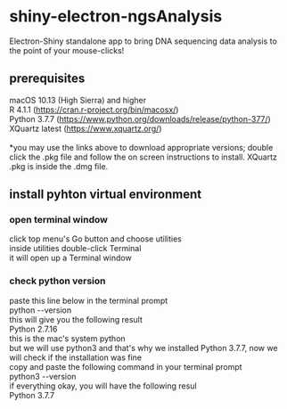 # shiny-electron-ngsAnalysis
Electron-Shiny standalone app to bring DNA sequencing data analysis to the point of your mouse-clicks!
## prerequisites
macOS 10.13 (High Sierra) and higher<br/>
R 4.1.1 (https://cran.r-project.org/bin/macosx/)<br/>
Python 3.7.7 (https://www.python.org/downloads/release/python-377/)<br/>
XQuartz latest (https://www.xquartz.org/)<br/>
<br/>
*you may use the links above to download appropriate versions; double click the .pkg file and follow the on screen instructions to install. XQuartz .pkg is inside the .dmg file.
<br/>
## install pyhton virtual environment
### open terminal window
click top menu's Go button and choose utilities<br/>
inside utilities double-click Terminal<br/>
it will open up a Terminal window
### check python version
paste this line below in the terminal prompt<br/>
python --version<br/>
this will give you the following result<br/>
Python 2.7.16<br/>
this is the mac's system python<br/>
but we will use python3 and that's why we installed Python 3.7.7, now we will check if the installation was fine<br/>
copy and paste the following command in your terminal prompt<br/>
python3 --version<br/>
if everything okay, you will have the following resul<br/>
Python 3.7.7<br/>

